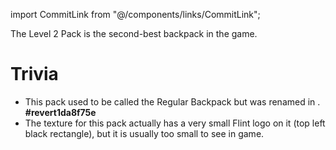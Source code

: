 import CommitLink from "@/components/links/CommitLink";

The Level 2 Pack is the second-best backpack in the game.

# Trivia

- This pack used to be called the Regular Backpack but was renamed in <CommitLink sha="1da8f75e"/>. **#revert1da8f75e**
- The texture for this pack actually has a very small Flint logo on it (top left black rectangle), but it is usually too small to see in game.
